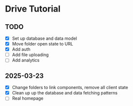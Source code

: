 # Drive Tutorial

## TODO

- [x] Set up database and data model
- [x] Move folder open state to URL
- [x] Add auth
- [ ] Add file uploading
- [ ] Add analytics

## 2025-03-23

- [x] Change folders to link components, remove all client state
- [x] Clean up up the database and data fetching patterns
- [ ] Real homepage
